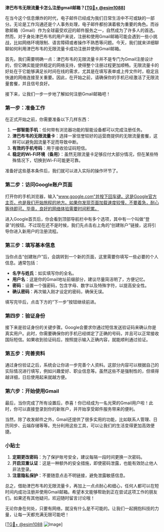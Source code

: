 **津巴布韦无限流量卡怎么注册gmail邮箱？[[TG💪+ @esim1088](https://t.me/s/esim1088)]**

在当今这个信息爆炸的时代，电子邮件已经成为我们日常生活中不可或缺的一部分。无论是工作沟通还是个人事务处理，电子邮件都扮演着极为重要的角色。而谷歌邮箱（Gmail）作为全球最受欢迎的邮件服务之一，自然成为了许多人的首选。然而，对于身处津巴布韦的用户来说，注册和使用Gmail邮箱可能会遇到一些小挑战，比如网络环境限制、语言障碍或者操作不熟悉等问题。今天，我们就来详细聊聊如何利用津巴布韦的无限流量卡成功注册并使用Gmail邮箱。

首先，我们需要明确一点：津巴布韦的无限流量卡并不是专门为Gmail注册设计的，但它确实能提供稳定的网络支持，使得整个注册过程更加顺畅。无限流量卡的好处在于它能够满足长时间在线的需求，尤其是在填写表单或上传文件时，稳定且快速的网络连接至关重要。因此，在开始之前，请确保你的手机已经激活了无限流量套餐，并且信号良好。

接下来，让我们一步一步地了解如何注册Gmail邮箱吧！

### 第一步：准备工作

在正式开始之前，你需要准备以下几样东西：

1. **一部智能手机**：任何带有浏览器功能的智能设备都可以完成注册任务。
2. **津巴布韦的无限流量卡**：选择一家信誉较好的运营商提供的无限流量套餐，这样可以避免因流量不足而导致中断。
3. **有效的手机号码**：用于接收验证码短信。
4. **稳定的Wi-Fi环境（备用）**：虽然无限流量卡足够应付大部分情况，但在某些特殊情况下，切换到Wi-Fi可能更可靠。

准备好这些基本条件后，我们就可以进入实际的操作环节了。

### 第二步：访问Google账户页面

打开你的手机浏览器，输入“www.google.com”并按下回车键。这是Google官方主页，也是我们开始旅程的地方。如果你发现页面加载速度较慢，不要着急，耐心等待即可。毕竟，良好的网络体验需要时间积累。

进入Google首页后，你会看到顶部导航栏中有多个选项，其中有一个叫做“登录”的按钮。不过现在还不是时候，我们先点击右上角的“创建账户”链接，这将引导你进入新用户的注册流程。

### 第三步：填写基本信息

当你点击“创建账户”后，会跳转到一个新的页面，这里需要你填写一些必要的个人信息。通常包括：

- **名字与姓氏**：如实填写你的全名。
- **用户名**：这是你的Gmail地址前缀部分，建议尽量简洁明了，方便记忆。
- **密码**：设置一个强密码，包含字母、数字以及特殊字符，以提高安全性。
- **确认密码**：再次输入刚才设定的密码，确保无误。

填写完毕后，点击下方的“下一步”按钮继续前进。

### 第四步：验证身份

接下来是验证身份的关键步骤。Google会要求你通过短信发送验证码来确认你是真实用户。此时，你需要确保你的手机已经绑定了正确的号码，并且可以正常接收国际短信。如果收到验证码后，按照提示输入正确内容，就能顺利通过验证。

### 第五步：完善资料

通过身份验证之后，系统会让你进一步完善个人资料。这部分内容可以根据自己的实际情况进行填写，例如兴趣爱好、职业信息等。虽然这些不是强制性的，但填得越详细，日后使用起来就越方便。

### 第六步：开始使用Gmail

最后，当你完成了所有设置后，恭喜！你已经成为一名光荣的Gmail用户啦！此时，你可以直接登录到你的新账户，并开始享受邮件服务带来的便利。

当然，除了收发邮件之外，Gmail还提供了很多实用的功能，比如联系人管理、日历同步、云端存储等等。充分利用这些工具，可以让我们的生活变得更加高效便捷。

### 小贴士

1. **定期更改密码**：为了保护账号安全，建议每隔一段时间更换一次密码。
2. **开启双重认证**：这是一种额外的安全措施，即使密码泄露，也能有效防止他人非法登录。
3. **注意隐私保护**：不要随意点击不明链接，避免泄露敏感信息。

总之，借助津巴布韦的无限流量卡，再加上一点点耐心和细心，任何人都可以在短时间内成功注册并使用Gmail邮箱。希望本文能够帮助到正在尝试这项工作的朋友们。如果还有其他疑问，欢迎随时留言讨论哦！

无论你身在何处，只要有网络，就没有什么是不可能的。让我们一起拥抱科技的力量，让每一天都充满无限可能吧！

[[TG💪+ @esim1088](https://t.me/s/esim1088) ![Image](https://i.postimg.cc/4NQfJmqS/Snipaste-2025-05-13-00-14-12.png)]